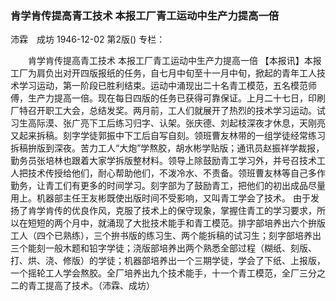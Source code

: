 ### 肯学肯传提高青工技术  本报工厂青工运动中生产力提高一倍
沛霖　成坊
1946-12-02
第2版()
专栏：

　　肯学肯传提高青工技术
    本报工厂青工运动中生产力提高一倍
    【本报讯】本报工厂为肩负出对开四版报纸的任务，自七月中旬至十一月中旬，掀起的青年工人技术学习运动，第一阶段已胜利结束。运动中涌现出二十名青工模范，五名模范师傅，生产力提高一倍。现在每日四版的任务已获得可靠保证。上月二十七日，印刷厂特召开职工大会，总结发奖。两月前，工人们就展开了热烈的技术学习运动。试习生高际漠、张广亮下工后练习归字、认架。张庆德、刘起枝深夜才休息，天刚亮又起来拆稿。刻字学徒郭振中下工后自写自刻。领班曹友林带的一组学徒经常练习拆稿拚版到深夜。苦力工人“大炮”学熬胶，胡水彬学贴版；通讯员赵振祥学裁报，勤务员张培林也跟着大家学拆版整材料。领导上除鼓励青工学习外，并号召技术工人把技术传授给他们，耐心帮助他们，不泼冷水、不责备。领班曹友林等自己多作勤务，让青工们有更多的时间学习。刻字部为了鼓励青工，把他们的初出成品尽量用上。机器部主任王友彬既使出版时间不受影响，又叫青工学会了技术。
    由于发扬了肯学肯传的优良作风，克服了技术上的保守现象，掌握住青工的学习要求，所以在短短的两个月中，就涌现了大批技术能手和青工模范。排字部培养出六个拚版工人（四个已熟练），三个拚书版的练习生、两个能拆稿的试习生；刻字部培养出三个能刻一般木题和铅字学徒；浇版部培养出两个熟悉全部过程（糊纸、刻版、打、烘、浇、修版）的学徒；机器部培养出一个三期学徒，学会了下纸、上报版，一个摇轮工人学会熬胶。全厂培养出九个技术能手，十一个青工模范，全厂三分之二的青工提高了技术。（沛霖、成坊）

